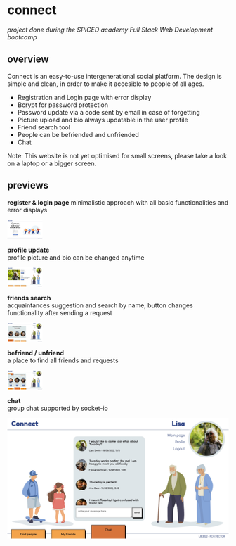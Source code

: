 # connect

*project done during the SPICED academy Full Stack Web Development bootcamp* <br/>

## overview <br/>
Connect is an easy-to-use intergenerational social platform. The design is simple and clean, in order to make it accesible to people of all ages.

- Registration and Login page with error display
- Bcrypt for password protection
- Password update via a code sent by email in case of forgetting
- Picture upload and bio always updatable in the user profile
- Friend search tool
- People can be befriended and unfriended
- Chat

Note: This website is not yet optimised for small screens, please take a look on a laptop or a bigger screen. <br/>

## previews <br/>

**register & login page** 
minimalistic approach with all basic functionalities and error displays
&nbsp;

<kbd><img src="client/public/gifs/01_login.gif" width="80vw"/></kbd>

**profile update** <br/>
profile picture and bio can be changed anytime
&nbsp;

<kbd><img src="client/public/gifs/02_update.gif" width="80vw"/></kbd>

**friends search** <br/>
acquaintances suggestion and search by name, button changes functionality after sending a request
&nbsp;

<kbd><img src="client/public/gifs/03_search.gif" width="80vw"/></kbd>

**befriend / unfriend** <br/>
a place to find all friends and requests
&nbsp;

<kbd><img src="client/public/gifs/04_be-unfriend.gif" width="80vw"/></kbd>

**chat** <br/>
group chat supported by socket-io
&nbsp;

<kbd><img src="client/public/gifs/05_chat.jpg"/></kbd>
